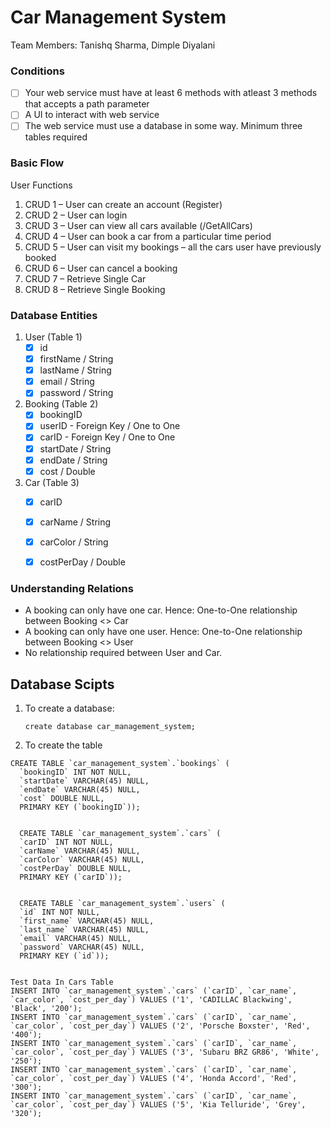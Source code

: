 # Car Management System

Team Members: Tanishq Sharma, Dimple Diyalani


### Conditions

- [ ] Your web service must have at least 6 methods with atleast 3 methods that accepts a path parameter
- [ ] A UI to interact with web service
- [ ] The web service must use a database in some way. Minimum three tables required

### Basic Flow

User Functions

1. CRUD 1 – User can create an account (Register)
2. CRUD 2 – User can login
3. CRUD 3 – User can view all cars available (/GetAllCars)
4. CRUD 4 – User can book a car from a particular time period
5. CRUD 5 – User can visit my bookings – all the cars user have previously booked
6. CRUD 6 – User can cancel a booking
7. CRUD 7 – Retrieve Single Car
8. CRUD 8 – Retrieve Single Booking



### Database Entities

1. User (Table 1)
	- [x] id
	- [x] firstName / String
	- [x] lastName / String
	- [x] email / String
	- [x] password / String
2. Booking (Table 2)
	- [x] bookingID
	- [x] userID - Foreign Key / One to One
	- [x] carID - Foreign Key / One to One
	- [x] startDate / String
	- [x] endDate / String
	- [x] cost / Double
3. Car (Table 3)
	- [x] carID 
	- [x] carName / String
	- [x] carColor / String
	- [x] costPerDay / Double


### Understanding Relations

- A booking can only have one car. Hence: One-to-One relationship between Booking <> Car
- A booking can only have one user. Hence: One-to-One relationship between Booking <> User
- No relationship required between User and Car. 
	


## Database Scipts

1. To create a database:
	
	`create database car_management_system;`
	
	
2. To create the table

```
CREATE TABLE `car_management_system`.`bookings` (
  `bookingID` INT NOT NULL,
  `startDate` VARCHAR(45) NULL,
  `endDate` VARCHAR(45) NULL,
  `cost` DOUBLE NULL,
  PRIMARY KEY (`bookingID`));
  
  
  CREATE TABLE `car_management_system`.`cars` (
  `carID` INT NOT NULL,
  `carName` VARCHAR(45) NULL,
  `carColor` VARCHAR(45) NULL,
  `costPerDay` DOUBLE NULL,
  PRIMARY KEY (`carID`));
  
  
  CREATE TABLE `car_management_system`.`users` (
  `id` INT NOT NULL,
  `first_name` VARCHAR(45) NULL,
  `last_name` VARCHAR(45) NULL,
  `email` VARCHAR(45) NULL,
  `password` VARCHAR(45) NULL,
  PRIMARY KEY (`id`));
  
  
Test Data In Cars Table
INSERT INTO `car_management_system`.`cars` (`carID`, `car_name`, `car_color`, `cost_per_day`) VALUES ('1', 'CADILLAC Blackwing', 'Black', '200');
INSERT INTO `car_management_system`.`cars` (`carID`, `car_name`, `car_color`, `cost_per_day`) VALUES ('2', 'Porsche Boxster', 'Red', '400');
INSERT INTO `car_management_system`.`cars` (`carID`, `car_name`, `car_color`, `cost_per_day`) VALUES ('3', 'Subaru BRZ GR86', 'White', '250');
INSERT INTO `car_management_system`.`cars` (`carID`, `car_name`, `car_color`, `cost_per_day`) VALUES ('4', 'Honda Accord', 'Red', '300');
INSERT INTO `car_management_system`.`cars` (`carID`, `car_name`, `car_color`, `cost_per_day`) VALUES ('5', 'Kia Telluride', 'Grey', '320');
  
  
 ```